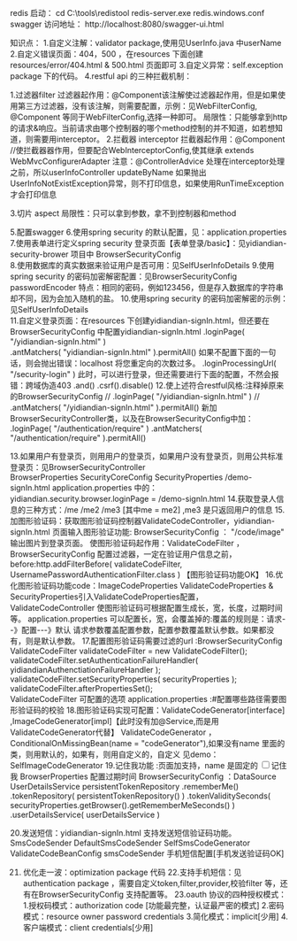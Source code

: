 redis 启动：
cd C:\tools\redistool
redis-server.exe redis.windows.conf
swagger 访问地址： http://localhost:8080/swagger-ui.html

知识点：
1.自定义注解：validator package,使用见UserInfo.java 中userName
2.自定义错误页面：404，500 ，在resources 下面创建resources/error/404.html & 500.html 页面即可
3.自定义异常：self.exception package 下的代码。
4.restful api 的三种拦截机制：
  
  1.过滤器filter
    过滤器起作用：@Component该注解使过滤器起作用，但是如果使用第三方过滤器，没有该注解，则需要配置，示例：见WebFilterConfig, @Component 等同于WebFilterConfig,选择一种即可。
        局限性：只能够拿到http的请求&响应。当前请求由哪个控制器的哪个method控制的并不知道，如若想知道，则需要用interceptor。 
  2.拦截器 interceptor
    拦截器起作用：@Component //使拦截器器作用，但要配合WebInterceptorConfig,使其继承 extends WebMvcConfigurerAdapter
        注意：@ControllerAdvice 处理在interceptor处理之前，所以userInfoController updateByName 如果抛出UserInfoNotExistException异常，则不打印信息，如果使用RunTimeException才会打印信息
  
  3.切片 aspect
        局限性：只可以拿到参数，拿不到控制器和method
        
5.配置swagger
6.使用spring security 的默认配置，见：application.properties
7.使用表单进行定义spring security 登录页面【表单登录/basic】：见yidiandian-security-brower 项目中 BrowserSecurityConfig   
8.使用数据库的真实数据来验证用户是否可用：见SelfUserInfoDetails
9.使用spring security 的密码加密解密配置：见BrowserSecurityConfig passwordEncoder
    特点：相同的密码，例如123456，但是存入数据库的字符串却不同，因为会加入随机的盐。
10.使用spring security 的密码加密解密的示例：见SelfUserInfoDetails    
11.自定义登录页面：在resources 下创建yidiandian-signIn.html，但还要在BrowserSecurityConfig 中配置yidiandian-signIn.html
   .loginPage( "/yidiandian-signIn.html" )   
   .antMatchers( "yidiandian-signIn.html" ).permitAll()
   如果不配置下面的一句话，则会抛出错误：localhost 将您重定向的次数过多。
   .loginProcessingUrl( "/security-login" )
   此时，可以进行登录，但还需要进行下面的配置，不然会报错：跨域伪造403
   .and()
   .csrf().disable()
12.使上述符合restful风格:注释掉原来的BrowserSecurityConfig
    // .loginPage( "/yidiandian-signIn.html" )
    // .antMatchers( "/yidiandian-signIn.html" ).permitAll()
    新加BrowserSecurityController类，以及在BrowserSecurityConfig中加：
       .loginPage( "/authentication/require" )
       .antMatchers( "/authentication/require" ).permitAll()
       
13.如果用户有登录页，则用用户的登录页，如果用户没有登录页，则用公共标准登录页：见BrowserSecurityController       
   BrowserProperties SecurityCoreConfig  SecurityProperties /demo-signIn.html
   application.properties 中的：yidiandian.security.browser.loginPage = /demo-signIn.html
14.获取登录人信息的三种方式：/me /me2 /me3 [其中me = me2] ,me3 是只返回用户的信息
15.加图形验证码：获取图形验证码控制器ValidateCodeController，yidiandian-signIn.html 页面输入图形验证功能: BrowserSecurityConfig ： "/code/image" 输出图片到登录页面。
   使图形验证码起作用：ValidateCodeFilter  ，BrowserSecurityConfig 配置过滤器，一定在验证用户信息之前，before:http.addFilterBefore( validateCodeFilter, UsernamePasswordAuthenticationFilter.class )
  【图形验证码功能OK】
16.优化图形验证码功能code：ImageCodeProperties ValidateCodeProperties & SecurityProperties引入ValidateCodeProperties配置，
   ValidateCodeController 使图形验证码可根据配置生成长，宽，长度，过期时间等。
   application.properties 可以配置长，宽，会覆盖掉的:覆盖的规则是：请求--》配置---》默认
   请求参数覆盖配置参数，配置参数覆盖默认参数。如果都没有，则是默认参数。
17.配置图形验证码需要过滤的url :BrowserSecurityConfig
        ValidateCodeFilter validateCodeFilter = new ValidateCodeFilter();
        validateCodeFilter.setAuthenticationFailureHandler( yidiandianAuthenctiationFailureHandler );
        validateCodeFilter.setSecurityProperties( securityProperties );
        validateCodeFilter.afterPropertiesSet();   
    ValidateCodeFilter 可配置的选项
    application.properties :#配置哪些路径需要图形验证码的校验
18.图形验证码实现可配置：ValidateCodeGenerator[interface] ,ImageCodeGenerator[impl]【此时没有加@Service,而是用ValidateCodeGenerator代替】
ValidateCodeGenerator ，ConditionalOnMissingBean(name = "codeGenerator"),如果没有name 里面的类，则用默认的，如果有，则用自定义的，自定义
见demo：SelfImageCodeGenerator
19.记住我功能 :页面加支持，name 是固定的    <td colspan='2'><input name="remember-me" type="checkbox" value="true" />记住我</td>
   BrowserProperties 配置过期时间
   BrowserSecurityConfig ：DataSource UserDetailsService persistentTokenRepository
     .rememberMe()
                   .tokenRepository( persistentTokenRepository() )
                   .tokenValiditySeconds( securityProperties.getBrowser().getRememberMeSeconds() )
                   .userDetailsService( userDetailsService )

20.发送短信：yidiandian-signIn.html 支持发送短信验证码功能。 SmsCodeSender DefaultSmsCodeSender SelfSmsCodeGenerator
 ValidateCodeBeanConfig smsCodeSender 手机短信配置[手机发送验证码OK]
 
21. 优化走一波：optimization package 代码
22.支持手机短信：见authentication package ，需要自定义token,filter,provider,校验filter 等，还有在BrowserSecurityConfig 支持配置等。
23.oauth 协议的四种授权模式：
   1.授权码模式：authorization code [功能最完整，认证最严密的模式]
   2.密码模式：resource owner password credentials
   3.简化模式：implicit[少用]
   4.客户端模式：client credentials[少用]
   
 




    
   
   
       
  

